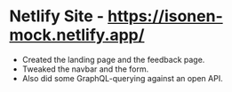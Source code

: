 # Netlify Site - https://isonen-mock.netlify.app/

* Created the landing page and the feedback page. 
* Tweaked the navbar and the form.
* Also did some GraphQL-querying against an open API.
